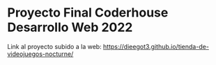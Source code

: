 # Proyecto Final Coderhouse Desarrollo Web 2022

Link al proyecto subido a la web: 
https://dieegot3.github.io/tienda-de-videojuegos-nocturne/
